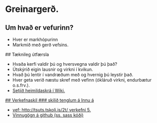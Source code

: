 # Greinargerð.
## Um hvað er vefurinn?
<ul>
  <li>Hver er markhópurinn</li>
  <li>Markmið með gerð vefsins.</li>
</ul>
## Tæknileg útfærsla
<ul>
  <li>Hvaða kerfi valdir þú og hversvegna valdir þú það?</li>
  <li>Útskýrið eigin lausnir og virkni í kvikun.</li>
  <li>Hvað þú lentir í vandræðum með og hvernig þú leystir það.</li>
  <li>Hver geta verið næstu skref með vefinn (ókláruð virkni, endurbætur o.s.frv.).</li>
  <li><a href="https://github.com/VSH24/greinargerd-vsh2b/wiki"> Setjið heimildaskrá í Wiki.</li>
</ul>
 ## Verkefnaskil 
 ### skilið tenglum á Innu á 
 <ul>
 <li>vef: http://tsuts.tskoli.is/2t/ verkefni 5.</li>
 <li>Vinnugögn á github (ss. sass kóði)</li>
 </ul>
